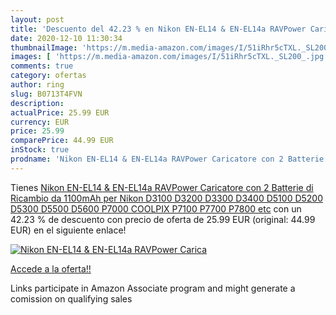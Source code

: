 ```yaml
---
layout: post
title: 'Descuento del 42.23 % en Nikon EN-EL14 & EN-EL14a RAVPower Carica'
date: 2020-12-10 11:30:34
thumbnailImage: 'https://m.media-amazon.com/images/I/51iRhr5cTXL._SL200_.jpg'
images: [ 'https://m.media-amazon.com/images/I/51iRhr5cTXL._SL200_.jpg' ]
comments: true
category: ofertas
author: ring
slug: B0713T4FVN
description:
actualPrice: 25.99 EUR
currency: EUR
price: 25.99
comparePrice: 44.99 EUR
inStock: true
prodname: 'Nikon EN-EL14 & EN-EL14a RAVPower Caricatore con 2 Batterie di Ricambio da 1100mAh per Nikon D3100  D3200  D3300  D3400  D5100  D5200  D5300  D5500  D5600  P7000  COOLPIX P7100  P7700  P7800  etc'
---
```


Tienes [Nikon EN-EL14 & EN-EL14a RAVPower Caricatore con 2 Batterie di Ricambio da 1100mAh per Nikon D3100  D3200  D3300  D3400  D5100  D5200  D5300  D5500  D5600  P7000  COOLPIX P7100  P7700  P7800  etc](https://www.amazon.it/dp/B0713T4FVN/?tag=tolees00-21) con un 42.23 % de descuento con precio de oferta de 25.99 EUR (original: 44.99 EUR) en el siguiente enlace!

[![Nikon EN-EL14 & EN-EL14a RAVPower Carica](https://m.media-amazon.com/images/I/51iRhr5cTXL._SL200_.jpg)](https://www.amazon.it/dp/B0713T4FVN/?tag=tolees00-21)

[Accede a la oferta!!](https://www.amazon.it/dp/B0713T4FVN/?tag=tolees00-21)

Links participate in Amazon Associate program and might generate a comission on qualifying sales


